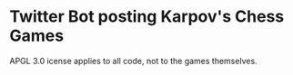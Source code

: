 # Twitter Bot posting Karpov's Chess Games

APGL 3.0 icense applies to all code, not to the games themselves.
